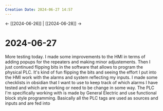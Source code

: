 ```yaml
---
Creation Date: 2024-06-27 14:57
---
```


<- [[2024-06-26]] | [[2024-06-28]]  ->

# 2024-06-27
More testing today.  I made some improvements to the HMI in terms of adding popups for the repeaters and making minor adjustements. Then I just continued flipping bits in the software that allows to program the physical PLC. It's kind of fun flipping the bits and seeing the effort I put into the HMI work with the alarms and system reflecting my inputs. I made some checklists in obsidian that I want to use to keep track of which alarms I have tested and which are working or need to be change in some way. The PLC I'm specifically working with is made by General Electric and use functional block style programming. Basically all the PLC tags are used as sources and inputs and are fed into 